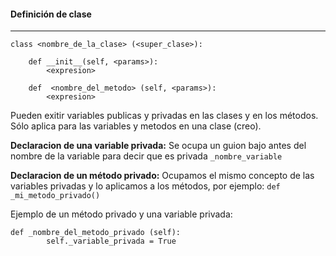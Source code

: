 #### Definición de clase
---
<pre><code>class &ltnombre_de_la_clase&gt (&ltsuper_clase&gt):

	def __init__(self, &ltparams&gt):
		&ltexpresion&gt

	def  &ltnombre_del_metodo&gt (self, &ltparams&gt):
		&ltexpresion&gt</code>
</pre>

Pueden exitir variables publicas y privadas en las clases y en los métodos. Sólo aplica para las variables y metodos en una clase (creo).

**Declaracion de una variable privada:**
	Se ocupa un guion bajo antes del nombre de la variable para decir que es privada `_nombre_variable`

 **Declaracion de un método privado:**
	Ocupamos el mismo concepto de las variables privadas y lo aplicamos a los métodos, por ejemplo: `def _mi_metodo_privado()`

Ejemplo de un método privado y una variable privada:
<pre><code>def _nombre_del_metodo_privado (self):
		self._variable_privada = True</code>
</pre>
